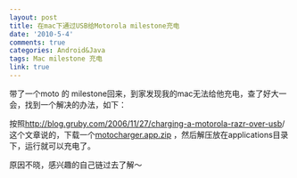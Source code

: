 ```yaml
---
layout: post
title: 在mac下通过USB给Motorola milestone充电
date: '2010-5-4'
comments: true
categories: Android&Java
tags: Mac milestone 充电
link: true
---
```

带了一个moto 的 milestone回来，到家发现我的mac无法给他充电，查了好大一会，找到一个解决的办法，如下：

按照<a href="http://blog.gruby.com/2006/11/27/charging-a-motorola-razr-over-usb" target="_blank">http://blog.gruby.com/2006/11/27/charging-a-motorola-razr-over-usb</a>/ 这个文章说的，下载一个<a href="http://www.gruby.com/downloads/motocharger.app.zip" target="_blank">motocharger.app.zip</a> ，然后解压放在applications目录下，运行就可以充电了。

原因不晓，感兴趣的自己链过去了解～
